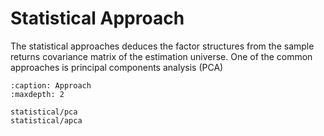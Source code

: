 # Statistical Approach

The statistical approaches deduces the factor structures from the sample returns
covariance matrix of the estimation universe. One of the common approaches is
principal components analysis (PCA)

```{toctree}
:caption: Approach
:maxdepth: 2

statistical/pca
statistical/apca
```
